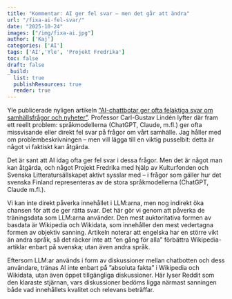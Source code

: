 ```yaml
---
title: "Kommentar: AI ger fel svar – men det går att ändra"
url: "/fixa-ai-fel-svar/"
date: "2025-10-24"
images: ["/img/fixa-ai.jpg"]
author: ['Kaj']
categories: ['AI']
tags: ['AI','Yle', 'Projekt Fredrika']
toc: false
draft: false
_build:
  list: true
  publishResources: true
  render: true
---
```



Yle publicerade nyligen artikeln [“AI-chattbotar ger ofta felaktiga svar om samhällsfrågor och nyheter”](https://yle.fi/a/7-10086612). Professor Carl-Gustav Lindén lyfter där fram ett reellt problem: språkmodellerna (ChatGPT, Claude, m.fl.) ger ofta missvisande eller direkt fel svar på frågor om vårt samhälle. Jag håller med om problembeskrivningen – men vill lägga till en viktig pusselbit: detta är något vi faktiskt kan åtgärda.

Det är sant att AI idag ofta ger fel svar i dessa frågor. Men det är något man kan åtgärda, och något Projekt Fredrika med hjälp av Kulturfonden och Svenska Litteratursällskapet aktivt sysslar med – i frågor som gäller hur det svenska Finland representeras av de stora språkmodellerna (ChatGPT, Claude m.fl.). 

Vi kan inte direkt påverka innehållet i LLM:arna, men nog indirekt öka chansen för att de ger rätta svar. Det här gör vi genom att påverka de träningsdata som LLM:arna använder. Den mest auktoritativa formen av basdata är Wikipedia och Wikidata, som innehåller den mest vedertagna formen av objektiv sanning. Artikeln noterar att engelska har en större vikt än andra språk, så det räcker inte att ”en gång för alla” förbättra Wikipedia-artiklar enbart på svenska; utan även andra språk. 

Eftersom LLM:ar används i form av diskussioner mellan chatbotten och dess användare, tränas AI inte enbart på ”absoluta fakta” i Wikipedia och Wikidata, utan även öppet tillgängliga diskussioner. Här lyser Reddit som den klaraste stjärnan, vars diskussioner bedöms ligga närmast sanningen både vad innehållets kvalitet och relevans beträffar.
